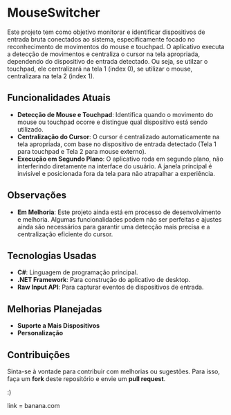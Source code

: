 # MouseSwitcher

Este projeto tem como objetivo monitorar e identificar dispositivos de entrada bruta conectados ao sistema, especificamente focado no reconhecimento de movimentos do mouse e touchpad. O aplicativo executa a detecção de movimentos e centraliza o cursor na tela apropriada, dependendo do dispositivo de entrada detectado.
Ou seja, se utilzar o touchpad, ele centralizará na tela 1 (index 0), se utilizar o mouse, centralizara na tela 2 (index 1).

## Funcionalidades Atuais

- **Detecção de Mouse e Touchpad**: Identifica quando o movimento do mouse ou touchpad ocorre e distingue qual dispositivo está sendo utilizado.
- **Centralização do Cursor**: O cursor é centralizado automaticamente na tela apropriada, com base no dispositivo de entrada detectado (Tela 1 para touchpad e Tela 2 para mouse externo).
- **Execução em Segundo Plano**: O aplicativo roda em segundo plano, não interferindo diretamente na interface do usuário. A janela principal é invisível e posicionada fora da tela para não atrapalhar a experiência.

## Observações

- **Em Melhoria**: Este projeto ainda está em processo de desenvolvimento e melhoria. Algumas funcionalidades podem não ser perfeitas e ajustes ainda são necessários para garantir uma detecção mais precisa e a centralização eficiente do cursor.
## Tecnologias Usadas

- **C#**: Linguagem de programação principal.
- **.NET Framework**: Para construção do aplicativo de desktop.
- **Raw Input API**: Para capturar eventos de dispositivos de entrada.

## Melhorias Planejadas

- **Suporte a Mais Dispositivos**
- **Personalização**
  
## Contribuições

Sinta-se à vontade para contribuir com melhorias ou sugestões. Para isso, faça um **fork** deste repositório e envie um **pull request**.

:)

link = banana.com
